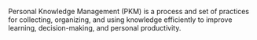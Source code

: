 
Personal Knowledge Management (PKM) is a process and set of practices for collecting, organizing, and using knowledge efficiently to improve learning, decision-making, and personal productivity.